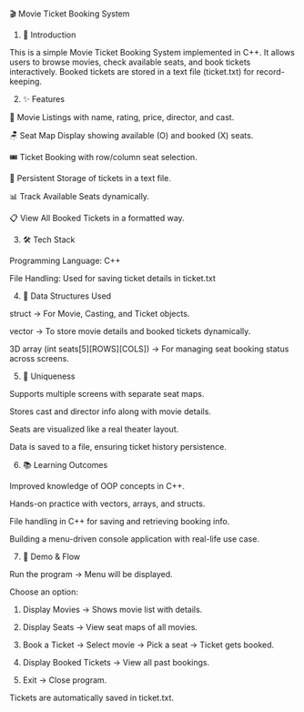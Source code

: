 🎬 Movie Ticket Booking System
1. 📖 Introduction

This is a simple Movie Ticket Booking System implemented in C++. It allows users to browse movies, check available seats, and book tickets interactively. Booked tickets are stored in a text file (ticket.txt) for record-keeping.

2. ✨ Features

🎥 Movie Listings with name, rating, price, director, and cast.

🪑 Seat Map Display showing available (O) and booked (X) seats.

🎟️ Ticket Booking with row/column seat selection.

📂 Persistent Storage of tickets in a text file.

📊 Track Available Seats dynamically.

📋 View All Booked Tickets in a formatted way.

3. 🛠 Tech Stack

Programming Language: C++

File Handling: Used for saving ticket details in ticket.txt

4. 📂 Data Structures Used

struct → For Movie, Casting, and Ticket objects.

vector → To store movie details and booked tickets dynamically.

3D array (int seats[5][ROWS][COLS]) → For managing seat booking status across screens.

5. 🌟 Uniqueness

Supports multiple screens with separate seat maps.

Stores cast and director info along with movie details.

Seats are visualized like a real theater layout.

Data is saved to a file, ensuring ticket history persistence.

6. 📚 Learning Outcomes

Improved knowledge of OOP concepts in C++.

Hands-on practice with vectors, arrays, and structs.

File handling in C++ for saving and retrieving booking info.

Building a menu-driven console application with real-life use case.

7. 🎥 Demo & Flow

Run the program → Menu will be displayed.

Choose an option:

1. Display Movies → Shows movie list with details.

2. Display Seats → View seat maps of all movies.

3. Book a Ticket → Select movie → Pick a seat → Ticket gets booked.

4. Display Booked Tickets → View all past bookings.

5. Exit → Close program.

Tickets are automatically saved in ticket.txt.
